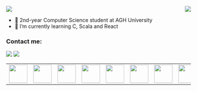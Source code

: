 
<img align="right" src="https://github-readme-stats.vercel.app/api?username=krzyswys&show_icons=true&theme=tokyonight"/>
<img src="https://github-readme-stats.vercel.app/api/top-langs?username=krzyswys&&hide=css,scss,jupyter%20notebook,html&theme=tokyonight&layout=compact"/>


- 🔭 2nd-year Computer Science student at AGH University
- 🌱 I’m currently learning C, Scala and React 

<h3>Contact me: </h3>

[![](https://img.shields.io/badge/linkedin-%230077B5.svg?style=for-the-badge&logo=linkedin)](https://www.linkedin.com/in/krzysztof-wysocki-38b049247/)
![](https://img.shields.io/badge/krzyswys3@gmail.com-%230077B5.svg?style=for-the-badge&logo=gmail)
 

<table>
    <tbody>
        <tr>
            <td> <img height="50" src="https://www.vectorlogo.zone/logos/java/java-icon.svg"/></td>
            <td> <img height="50" src="https://www.vectorlogo.zone/logos/python/python-icon.svg" /> </td>
            <td> <img height="50" src="https://www.vectorlogo.zone/logos/jupyter/jupyter-icon.svg"/></td>
            <td> <img height="50" src="https://www.vectorlogo.zone/logos/javascript/javascript-icon.svg"/></td>
            <td> <img height="50" src="https://www.vectorlogo.zone/logos/w3_html5/w3_html5-icon.svg"/></td>
            <td> <img height="50" src="https://www.vectorlogo.zone/logos/w3_css/w3_css-icon.svg"/></td>
            <td> <img height="50" src="https://www.vectorlogo.zone/logos/angular/angular-icon.svg"/></td>
            <td> <img height="50" src="https://www.vectorlogo.zone/logos/mysql/mysql-icon.svg"/></td>
            <td> <img height="50" src="https://www.vectorlogo.zone/logos/arduino/arduino-icon.svg"/></td> 
            <td> <img height="50" src="https://www.vectorlogo.zone/logos/typescriptlang/typescriptlang-icon.svg"/></td> 
            <td> <img height="50" src="https://www.vectorlogo.zone/logos/figma/figma-icon.svg"/></td>
        </tr>
    </tbody>
</table>


